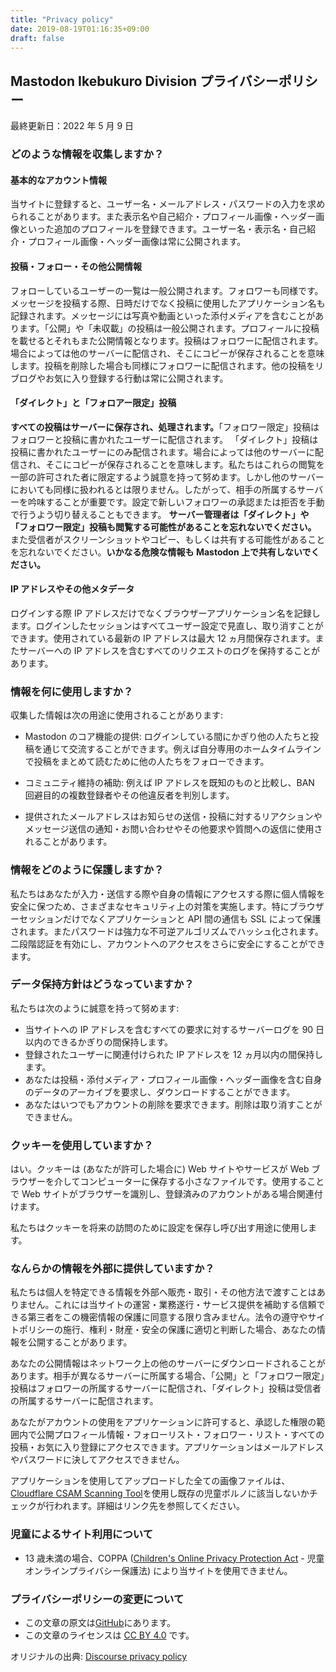 ```yaml
---
title: "Privacy policy"
date: 2019-08-19T01:16:35+09:00
draft: false
---
```


## Mastodon Ikebukuro Division プライバシーポリシー

最終更新日：2022 年 5 月 9 日

### どのような情報を収集しますか？

#### 基本的なアカウント情報

当サイトに登録すると、ユーザー名・メールアドレス・パスワードの入力を求められることがあります。また表示名や自己紹介・プロフィール画像・ヘッダー画像といった追加のプロフィールを登録できます。ユーザー名・表示名・自己紹介・プロフィール画像・ヘッダー画像は常に公開されます。

#### 投稿・フォロー・その他公開情報

フォローしているユーザーの一覧は一般公開されます。フォロワーも同様です。メッセージを投稿する際、日時だけでなく投稿に使用したアプリケーション名も記録されます。メッセージには写真や動画といった添付メディアを含むことがあります。「公開」や「未収載」の投稿は一般公開されます。プロフィールに投稿を載せるとそれもまた公開情報となります。投稿はフォロワーに配信されます。場合によっては他のサーバーに配信され、そこにコピーが保存されることを意味します。投稿を削除した場合も同様にフォロワーに配信されます。他の投稿をリブログやお気に入り登録する行動は常に公開されます。

#### 「ダイレクト」と「フォロアー限定」投稿

**すべての投稿はサーバーに保存され、処理されます。**「フォロワー限定」投稿はフォロワーと投稿に書かれたユーザーに配信されます。
「ダイレクト」投稿は投稿に書かれたユーザーにのみ配信されます。場合によっては他のサーバーに配信され、そこにコピーが保存されることを意味します。私たちはこれらの閲覧を一部の許可された者に限定するよう誠意を持って努めます。しかし他のサーバーにおいても同様に扱われるとは限りません。したがって、相手の所属するサーバーを吟味することが重要です。設定で新しいフォロワーの承認または拒否を手動で行うよう切り替えることもできます。
**サーバー管理者は「ダイレクト」や「フォロワー限定」投稿も閲覧する可能性があることを忘れないでください。**
また受信者がスクリーンショットやコピー、もしくは共有する可能性があることを忘れないでください。**いかなる危険な情報も Mastodon 上で共有しないでください。**

#### IP アドレスやその他メタデータ

ログインする際 IP アドレスだけでなくブラウザーアプリケーション名を記録します。ログインしたセッションはすべてユーザー設定で見直し、取り消すことができます。使用されている最新の IP アドレスは最大 12 ヵ月間保存されます。またサーバーへの IP アドレスを含むすべてのリクエストのログを保持することがあります。

### 情報を何に使用しますか？

収集した情報は次の用途に使用されることがあります:

- Mastodon のコア機能の提供: ログインしている間にかぎり他の人たちと投稿を通じて交流することができます。例えば自分専用のホームタイムラインで投稿をまとめて読むために他の人たちをフォローできます。

- コミュニティ維持の補助: 例えば IP アドレスを既知のものと比較し、BAN 回避目的の複数登録者やその他違反者を判別します。

- 提供されたメールアドレスはお知らせの送信・投稿に対するリアクションやメッセージ送信の通知・お問い合わせやその他要求や質問への返信に使用されることがあります。

### 情報をどのように保護しますか？

私たちはあなたが入力・送信する際や自身の情報にアクセスする際に個人情報を安全に保つため、さまざまなセキュリティ上の対策を実施します。特にブラウザーセッションだけでなくアプリケーションと API 間の通信も SSL によって保護されます。またパスワードは強力な不可逆アルゴリズムでハッシュ化されます。二段階認証を有効にし、アカウントへのアクセスをさらに安全にすることができます。

### データ保持方針はどうなっていますか？

私たちは次のように誠意を持って努めます:

- 当サイトへの IP アドレスを含むすべての要求に対するサーバーログを 90 日以内のできるかぎりの間保持します。
- 登録されたユーザーに関連付けられた IP アドレスを 12 ヵ月以内の間保持します。
- あなたは投稿・添付メディア・プロフィール画像・ヘッダー画像を含む自身のデータのアーカイブを要求し、ダウンロードすることができます。
- あなたはいつでもアカウントの削除を要求できます。削除は取り消すことができません。

### クッキーを使用していますか？

はい。クッキーは (あなたが許可した場合に) Web サイトやサービスが Web ブラウザーを介してコンピューターに保存する小さなファイルです。使用することで Web サイトがブラウザーを識別し、登録済みのアカウントがある場合関連付けます。

私たちはクッキーを将来の訪問のために設定を保存し呼び出す用途に使用します。

### なんらかの情報を外部に提供していますか？

私たちは個人を特定できる情報を外部へ販売・取引・その他方法で渡すことはありません。これには当サイトの運営・業務遂行・サービス提供を補助する信頼できる第三者をこの機密情報の保護に同意する限り含みません。法令の遵守やサイトポリシーの施行、権利・財産・安全の保護に適切と判断した場合、あなたの情報を公開することがあります。

あなたの公開情報はネットワーク上の他のサーバーにダウンロードされることがあります。相手が異なるサーバーに所属する場合、「公開」と「フォロワー限定」投稿はフォロワーの所属するサーバーに配信され、「ダイレクト」投稿は受信者の所属するサーバーに配信されます。

あなたがアカウントの使用をアプリケーションに許可すると、承認した権限の範囲内で公開プロフィール情報・フォローリスト・フォロワー・リスト・すべての投稿・お気に入り登録にアクセスできます。アプリケーションはメールアドレスやパスワードに決してアクセスできません。

アプリケーションを使用してアップロードした全ての画像ファイルは、[Cloudflare CSAM Scanning Tool](https://www.cloudflare.com/supplemental-terms/#CSAMTool)を使用し既存の児童ポルノに該当しないかチェックが行われます。詳細はリンク先を参照してください。

### 児童によるサイト利用について

- 13 歳未満の場合、COPPA ([Children's Online Privacy Protection Act](https://en.wikipedia.org/wiki/Children%27s_Online_Privacy_Protection_Act) - 児童オンラインプライバシー保護法) により当サイトを使用できません。

### プライバシーポリシーの変更について

- この文章の原文は[GitHub](https://github.com/ikebuku-ro/infomation/blob/main/content/privacy.md)にあります。
- この文章のライセンスは [CC BY 4.0](https://creativecommons.org/licenses/by/4.0/deed.ja) です。

オリジナルの出典: [Discourse privacy policy](https://github.com/discourse/discourse)
